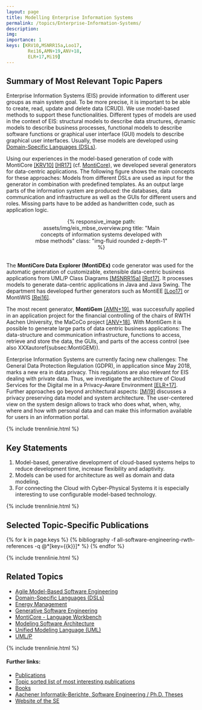 ```yaml
---
layout: page
title: Modelling Enterprise Information Systems
permalink: /topics/Enterprise-Information-Systems/
description:
img:
importance: 1
keys: [KRV10,MSNRR15a,Loo17,
        Rei16,AMN+19,ANV+18,
        ELR+17,Mi19]
---
```


## Summary of Most Relevant Topic Papers

Enterprise Information Systems (EIS) provide information to different user
groups as main system goal. To be more precise, it is important to be able
to create,
read, update and delete data (CRUD). We use model-based methods to
support these functionalities.
Different types of models are used in the context of EIS:
structural models to describe data structures, dynamic models to describe
business processes, functional models to describe software functions or
graphical user interface (GUI) models to describe graphical user interfaces.
Usually, these models
are developed using 
[Domain-Specific Languages (DSLs)](/topics/Domain-Specific-Languages).

Using our experiences in the model-based generation of code with
MontiCore [[KRV10]](#KRV10) [[HR17]](#HR17) 
(cf. [MontiCore](/topics/MontiCore)),
we developed several generators for data-centric applications.
The following figure shows the main concepts for these approaches:
Models from different DSLs are used as input for the generator in combination
with predefined templates. As an output large parts of the information system
are produced: the databases, data communication and infrastructure as well as
the GUIs for different users and roles. Missing parts have to be added as
handwritten code, such as application logic.

<center>
<div class="row" style="width: 70%">
    <div class="col-sm mt-3 mt-md-0">
        {% responsive_image path: assets/img/eis_mbse_overview.png 
        title: "Main concepts of information systems developed with mbse methods" 
        class: "img-fluid rounded z-depth-1" %}
    </div>
</div>
</center>
<br />

The **MontiCore Data Explorer (MontiDEx)** code generator was used
for the automatic generation of customizable, extensible data-centric
business applications from UML/P Class Diagrams 
[[MSNRR15a]](#MSNRR15a) [[Rot17]](#Rot17).
It processes models to generate data-centric applications in Java and
Java Swing. The department has developed further generators such as
MontiEE [[Loo17]](#Loo17) or MontiWIS [[Rei16]](#Rei16).

The most recent generator, **MontiGem** [[AMN+19]](#AMN+19), was successfully
applied
in an application project for the financial controlling of the chairs of RWTH
Aachen University, the MaCoCo project [[ANV+18]](#ANV+18). With MontiGem it is
possible to generate large parts of data centric business applications: The
data-structure and communication infrastructure, functions to access,
retrieve and store the data, the GUIs, and parts of the access
control (see also XXXautoref{subsec:MontiGEM}).

Enterprise Information Systems are currently facing new challenges: 
The General Data Protection Regulation (GDPR), in application since May 2018,
marks a new era in data privacy. This regulations are also relevant for EIS
dealing with private data.
Thus, we investigate the architecture of Cloud Services for
the Digital me in a Privacy-Aware Environment [[ELR+17]](#ELR+17).
Further approaches go beyond architectural aspects: [[Mi19]](#Mi19)
discusses a privacy preserving data model and system architecture.
The user-centered view on the system design allows to track who does
what, when, why, where and how with personal data and can make this
information available for users in an information portal.



{% include trennlinie.html %}

## Key Statements
1. Model-based, generative development of cloud-based systems helps to reduce 
development time, increase flexibility and adaptivity.
2. Models can be used for architecture as well as domain and data modeling.
3. For connecting the Cloud with Cyber-Physical Systems it is especially 
interesting to use configurable model-based technology.

{% include trennlinie.html %}

## Selected Topic-Specific Publications

<div class="publications">
  {% for k in page.keys %}
    {% bibliography -f all-software-engineering-rwth-references -q @*[key={{k}}]* %}
  {% endfor %}
</div>

{% include trennlinie.html %}

## Related Topics
- [Agile Model-Based Software Engineering](/topics/Agile-MBSE)
- [Domain-Specific Languages (DSLs)](/topics/Domain-Specific-Languages)
- [Energy Management](/topics/Energy-Management)
- [Generative Software Engineering](/topics/Generative-SE)
- [MontiCore - Language Workbench](/topics/MontiCore)
- [Modeling Software Architecture](/topics/Software-Architecture)
- [Unified Modeling Language (UML)](/topics/Unified-Modeling-Language)
- [UML/P](/topics/UML-P)

{% include trennlinie.html %}

#### Further links:

- [Publications](/publications)
- [Topic sorted list of most interesting publications](/topics)
- [Books](/books)
- [Aachener Informatik-Berichte, Software Engineering / Ph.D. Theses](/phdtheses)
- [Website of the SE](https://www.se-rwth.de)
